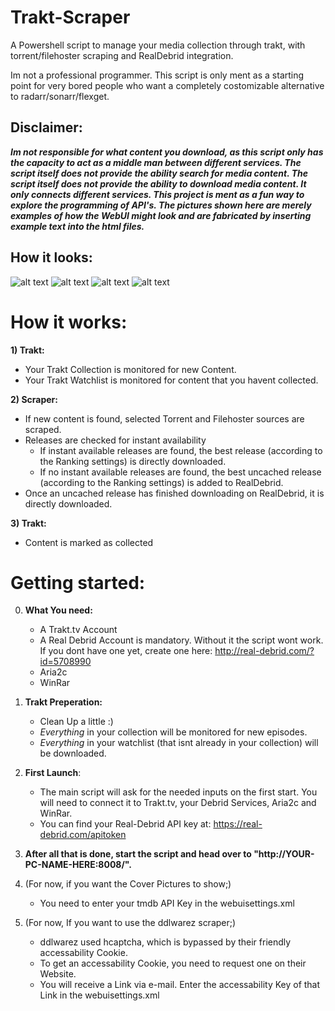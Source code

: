 # Trakt-Scraper

A Powershell script to manage your media collection through trakt, with torrent/filehoster scraping and RealDebrid integration.

Im not a professional programmer. This script is only ment as a starting point for very bored people who want a completely costomizable alternative to radarr/sonarr/flexget.

## Disclaimer:
***Im not responsible for what content you download, as this script only has the capacity to act as a middle man between different services.
The script itself does not provide the ability search for media content. The script itself does not provide the ability to download media content. 
It only connects different services. This project is ment as a fun way to explore the programming of API's. The pictures shown here are merely examples 
of how the WebUI might look and are fabricated by inserting example text into the html files.***

## How it looks:

![alt text](https://i.ibb.co/W0mdVYg/Screenshot-2021-07-17-160007.png)
![alt text](https://i.ibb.co/yXSVb7R/Screenshot-2021-07-17-161717.png)
![alt text](https://i.ibb.co/DCwchD1/Screenshot-2021-07-17-160029.png)
![alt text](https://i.ibb.co/8DPXHrC/Screenshot-2021-07-17-155950.png)

# How it works:

**1) Trakt:**
  - Your Trakt Collection is monitored for new Content.
  - Your Trakt Watchlist is monitored for content that you havent collected.

**2) Scraper:**
  - If new content is found, selected Torrent and Filehoster sources are scraped.
  - Releases are checked for instant availability
     - If instant available releases are found, the best release (according to the Ranking settings) is directly downloaded.
     - If no instant available releases are found, the best uncached release (according to the Ranking settings) is added to RealDebrid.
  - Once an uncached release has finished downloading on RealDebrid, it is directly downloaded.

**3) Trakt:**
  - Content is marked as collected

# Getting started:

0. **What You need:** 
    - A Trakt.tv Account
    - A Real Debrid Account is mandatory. Without it the script wont work. If you dont have one yet, create one here: http://real-debrid.com/?id=5708990
    - Aria2c
    - WinRar
1. **Trakt Preperation:**
    - Clean Up a little :)
    - *Everything* in your collection will be monitored for new episodes.
    - *Everything* in your watchlist (that isnt already in your collection) will be downloaded. 
2. **First Launch**:
    - The main script will ask for the needed inputs on the first start. You will need to connect it to Trakt.tv, your Debrid Services, Aria2c and WinRar.
    - You can find your Real-Debrid API key at: https://real-debrid.com/apitoken
3. **After all that is done, start the script and head over to "http://YOUR-PC-NAME-HERE:8008/".**


4. (For now, if you want the Cover Pictures to show;)
    - You need to enter your tmdb API Key in the webuisettings.xml
5. (For now, If you want to use the ddlwarez scraper;)
    - ddlwarez used hcaptcha, which is bypassed by their friendly accessability Cookie.
    - To get an accessability Cookie, you need to request one on their Website.
    - You will receive a Link via e-mail. Enter the accessability Key of that Link in the webuisettings.xml
